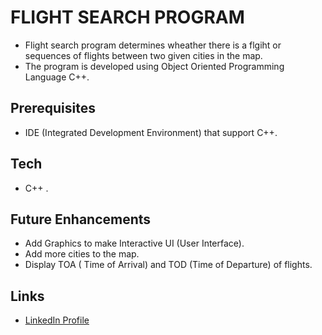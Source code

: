 # **FLIGHT SEARCH PROGRAM** 

*  Flight search program determines wheather there is a flgiht or sequences of flights between two given cities in the map.
* The program is developed using Object Oriented Programming Language C++. 

## Prerequisites 
* IDE (Integrated Development Environment) that support C++. 
## Tech 
* C++ . 
## Future Enhancements 
* Add Graphics to make Interactive UI (User Interface). 
* Add more cities to the map. 
* Display TOA ( Time of Arrival) and TOD (Time of Departure) of flights. 
## Links
* [LinkedIn Profile](https://www.linkedin.com/in/singhperry01/)
